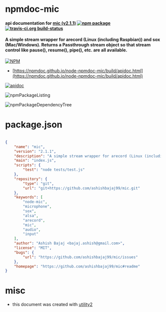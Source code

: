 # npmdoc-mic

#### api documentation for  [mic (v2.1.1)](https://github.com/ashishbajaj99/mic#readme)  [![npm package](https://img.shields.io/npm/v/npmdoc-mic.svg?style=flat-square)](https://www.npmjs.org/package/npmdoc-mic) [![travis-ci.org build-status](https://api.travis-ci.org/npmdoc/node-npmdoc-mic.svg)](https://travis-ci.org/npmdoc/node-npmdoc-mic)

#### A simple stream wrapper for arecord (Linux (including Raspbian)) and sox (Mac/Windows). Returns a Passthrough stream object so that stream control like pause(), resume(), pipe(), etc. are all available.

[![NPM](https://nodei.co/npm/mic.png?downloads=true&downloadRank=true&stars=true)](https://www.npmjs.com/package/mic)

- [https://npmdoc.github.io/node-npmdoc-mic/build/apidoc.html](https://npmdoc.github.io/node-npmdoc-mic/build/apidoc.html)

[![apidoc](https://npmdoc.github.io/node-npmdoc-mic/build/screenCapture.buildCi.browser.%252Ftmp%252Fbuild%252Fapidoc.html.png)](https://npmdoc.github.io/node-npmdoc-mic/build/apidoc.html)

![npmPackageListing](https://npmdoc.github.io/node-npmdoc-mic/build/screenCapture.npmPackageListing.svg)

![npmPackageDependencyTree](https://npmdoc.github.io/node-npmdoc-mic/build/screenCapture.npmPackageDependencyTree.svg)



# package.json

```json

{
    "name": "mic",
    "version": "2.1.1",
    "description": "A simple stream wrapper for arecord (Linux (including Raspbian)) and sox (Mac/Windows). Returns a Passthrough stream object so that stream control like pause(), resume(), pipe(), etc. are all available.",
    "main": "index.js",
    "scripts": {
        "test": "node tests/test.js"
    },
    "repository": {
        "type": "git",
        "url": "git+https://github.com/ashishbajaj99/mic.git"
    },
    "keywords": [
        "node-mic",
        "microphone",
        "sox",
        "alsa",
        "arecord",
        "mic",
        "audio",
        "input"
    ],
    "author": "Ashish Bajaj <bajaj.ashish@gmail.com>",
    "license": "MIT",
    "bugs": {
        "url": "https://github.com/ashishbajaj99/mic/issues"
    },
    "homepage": "https://github.com/ashishbajaj99/mic#readme"
}
```



# misc
- this document was created with [utility2](https://github.com/kaizhu256/node-utility2)
